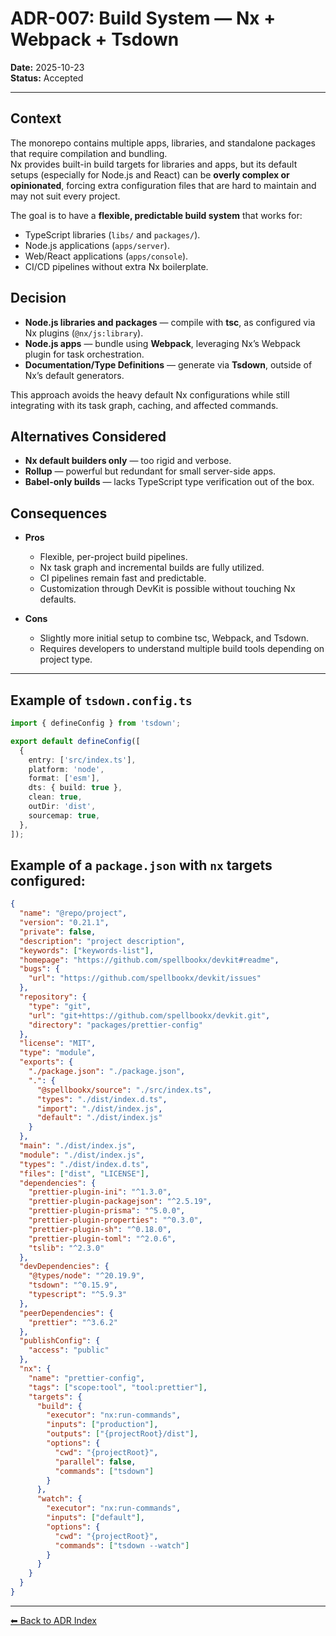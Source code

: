 # ADR-007: Build System — Nx + Webpack + Tsdown

**Date:** 2025-10-23  
**Status:** Accepted

---

## Context

The monorepo contains multiple apps, libraries, and standalone packages that require compilation and bundling.  
Nx provides built-in build targets for libraries and apps, but its default setups (especially for Node.js and React) can be **overly complex or opinionated**, forcing extra configuration files that are hard to maintain and may not suit every project.

The goal is to have a **flexible, predictable build system** that works for:

- TypeScript libraries (`libs/` and `packages/`).
- Node.js applications (`apps/server`).
- Web/React applications (`apps/console`).
- CI/CD pipelines without extra Nx boilerplate.

## Decision

- **Node.js libraries and packages** — compile with **tsc**, as configured via Nx plugins (`@nx/js:library`).
- **Node.js apps** — bundle using **Webpack**, leveraging Nx’s Webpack plugin for task orchestration.
- **Documentation/Type Definitions** — generate via **Tsdown**, outside of Nx’s default generators.

This approach avoids the heavy default Nx configurations while still integrating with its task graph, caching, and affected commands.

## Alternatives Considered

- **Nx default builders only** — too rigid and verbose.
- **Rollup** — powerful but redundant for small server-side apps.
- **Babel-only builds** — lacks TypeScript type verification out of the box.

## Consequences

- **Pros**
  - Flexible, per-project build pipelines.
  - Nx task graph and incremental builds are fully utilized.
  - CI pipelines remain fast and predictable.
  - Customization through DevKit is possible without touching Nx defaults.

- **Cons**
  - Slightly more initial setup to combine tsc, Webpack, and Tsdown.
  - Requires developers to understand multiple build tools depending on project type.

---

## Example of `tsdown.config.ts`

```ts
import { defineConfig } from 'tsdown';

export default defineConfig([
  {
    entry: ['src/index.ts'],
    platform: 'node',
    format: ['esm'],
    dts: { build: true },
    clean: true,
    outDir: 'dist',
    sourcemap: true,
  },
]);
```

## Example of a `package.json` with `nx` targets configured:

```json
{
  "name": "@repo/project",
  "version": "0.21.1",
  "private": false,
  "description": "project description",
  "keywords": ["keywords-list"],
  "homepage": "https://github.com/spellbookx/devkit#readme",
  "bugs": {
    "url": "https://github.com/spellbookx/devkit/issues"
  },
  "repository": {
    "type": "git",
    "url": "git+https://github.com/spellbookx/devkit.git",
    "directory": "packages/prettier-config"
  },
  "license": "MIT",
  "type": "module",
  "exports": {
    "./package.json": "./package.json",
    ".": {
      "@spellbookx/source": "./src/index.ts",
      "types": "./dist/index.d.ts",
      "import": "./dist/index.js",
      "default": "./dist/index.js"
    }
  },
  "main": "./dist/index.js",
  "module": "./dist/index.js",
  "types": "./dist/index.d.ts",
  "files": ["dist", "LICENSE"],
  "dependencies": {
    "prettier-plugin-ini": "^1.3.0",
    "prettier-plugin-packagejson": "^2.5.19",
    "prettier-plugin-prisma": "^5.0.0",
    "prettier-plugin-properties": "^0.3.0",
    "prettier-plugin-sh": "^0.18.0",
    "prettier-plugin-toml": "^2.0.6",
    "tslib": "^2.3.0"
  },
  "devDependencies": {
    "@types/node": "^20.19.9",
    "tsdown": "^0.15.9",
    "typescript": "^5.9.3"
  },
  "peerDependencies": {
    "prettier": "^3.6.2"
  },
  "publishConfig": {
    "access": "public"
  },
  "nx": {
    "name": "prettier-config",
    "tags": ["scope:tool", "tool:prettier"],
    "targets": {
      "build": {
        "executor": "nx:run-commands",
        "inputs": ["production"],
        "outputs": ["{projectRoot}/dist"],
        "options": {
          "cwd": "{projectRoot}",
          "parallel": false,
          "commands": ["tsdown"]
        }
      },
      "watch": {
        "executor": "nx:run-commands",
        "inputs": ["default"],
        "options": {
          "cwd": "{projectRoot}",
          "commands": ["tsdown --watch"]
        }
      }
    }
  }
}
```

---

[⬅ Back to ADR Index](./README.md)
